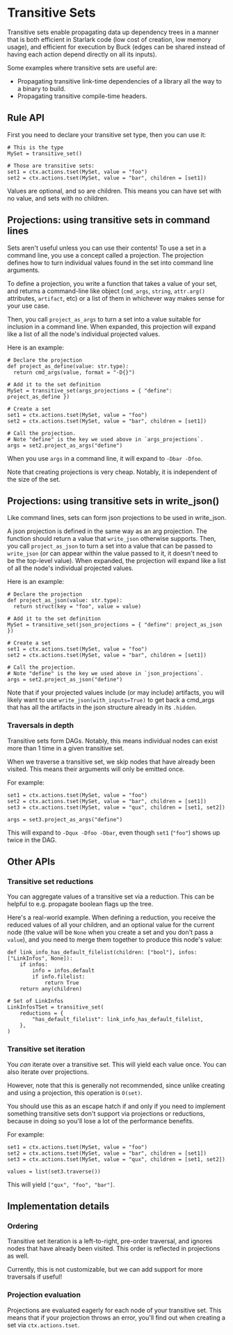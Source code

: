 # Transitive Sets

Transitive sets enable propagating data up dependency trees in a manner that is
both efficient in Starlark code (low cost of creation, low memory usage), and
efficient for execution by Buck (edges can be shared instead of having each
action depend directly on all its inputs).

Some examples where transitive sets are useful are:

- Propagating transitive link-time dependencies of a library all the way to a
  binary to build.
- Propagating transitive compile-time headers.

## Rule API

First you need to declare your transitive set type, then you can use it:

```starlark
# This is the type
MySet = transitive_set()

# Those are transitive sets:
set1 = ctx.actions.tset(MySet, value = "foo")
set2 = ctx.actions.tset(MySet, value = "bar", children = [set1])
```

Values are optional, and so are children. This means you can have set with no
value, and sets with no children.

## Projections: using transitive sets in command lines

Sets aren't useful unless you can use their contents! To use a set in a command
line, you use a concept called a projection. The projection defines how to turn
individual values found in the set into command line arguments.

To define a projection, you write a function that takes a value
of your set, and returns a command-line like object (`cmd_args`, `string`,
`attr.arg()` attributes, `artifact`, etc) or a list of them in whichever way
makes sense for your use case.

Then, you call `project_as_args` to turn a set into a value suitable for
inclusion in a command line. When expanded, this projection will expand like
a list of all the node's individual projected values.

Here is an example:

```starlark
# Declare the projection
def project_as_define(value: str.type):
  return cmd_args(value, format = "-D{}")

# Add it to the set definition
MySet = transitive_set(args_projections = { "define": project_as_define })

# Create a set
set1 = ctx.actions.tset(MySet, value = "foo")
set2 = ctx.actions.tset(MySet, value = "bar", children = [set1])

# Call the projection.
# Note "define" is the key we used above in `args_projections`.
args = set2.project_as_args("define")
```

When you use `args` in a command line, it will expand to `-Dbar -Dfoo`.

Note that creating projections is very cheap. Notably, it is independent of the
size of the set.

## Projections: using transitive sets in write_json()

Like command lines, sets can form json projections to be used in write_json.

A json projection is defined in the same way as an arg projection. The function
should return a value that `write_json` otherwise supports. Then, you call
`project_as_json` to turn a set into a value that can be passed to `write_json`
(or can appear within the value passed to it, it doesn't need to be the top-level
value). When expanded, the projection will expand like a list of all the node's
individual projected values.

Here is an example:

```starlark
# Declare the projection
def project_as_json(value: str.type):
  return struct(key = "foo", value = value)

# Add it to the set definition
MySet = transitive_set(json_projections = { "define": project_as_json })

# Create a set
set1 = ctx.actions.tset(MySet, value = "foo")
set2 = ctx.actions.tset(MySet, value = "bar", children = [set1])

# Call the projection.
# Note "define" is the key we used above in `json_projections`.
args = set2.project_as_json("define")
```

Note that if your projected values include (or may include) artifacts, you
will likely want to use `write_json(with_inputs=True)` to get back a cmd_args
that has all the artifacts in the json structure already in its `.hidden`.

### Traversals in depth

Transitive sets form DAGs. Notably, this means individual nodes can exist more
than 1 time in a given transitive set.

When we traverse a transitive set, we skip nodes that have already been
visited. This means their arguments will only be emitted once.

For example:

```starlark
set1 = ctx.actions.tset(MySet, value = "foo")
set2 = ctx.actions.tset(MySet, value = "bar", children = [set1])
set3 = ctx.actions.tset(MySet, value = "qux", children = [set1, set2])

args = set3.project_as_args("define")
```

This will expand to `-Dqux -Dfoo -Dbar`, even though `set1` (`"foo"`) shows up
twice in the DAG.

## Other APIs

### Transitive set reductions

You can aggregate values of a transitive set via a reduction. This can be
helpful to e.g. propagate boolean flags up the tree.

Here's a real-world example. When defining a reduction, you receive the reduced
values of all your children, and an optional value for the current node (the
value will be `None` when you create a set and you don't pass a `value`), and
you need to merge them together to produce this node's value:

```starlark
def link_info_has_default_filelist(children: ["bool"], infos: ["LinkInfos", None]):
    if infos:
        info = infos.default
        if info.filelist:
            return True
    return any(children)

# Set of LinkInfos
LinkInfosTSet = transitive_set(
    reductions = {
        "has_default_filelist": link_info_has_default_filelist,
    },
)
```

### Transitive set iteration

You *can* iterate over a transitive set. This will yield each value once. You
can also iterate over projections.

However, note that this is generally not recommended, since unlike creating and
using a projection, this operation is `O(set)`.

You should use this as an escape hatch if and only if you need to implement
something transitive sets don't support via projections or reductions, because
in doing so you'll lose a lot of the performance benefits.

For example:

```starlark
set1 = ctx.actions.tset(MySet, value = "foo")
set2 = ctx.actions.tset(MySet, value = "bar", children = [set1])
set3 = ctx.actions.tset(MySet, value = "qux", children = [set1, set2])

values = list(set3.traverse())
```

This will yield `["qux", "foo", "bar"]`.

## Implementation details

### Ordering

Transitive set iteration is a left-to-right, pre-order traversal, and ignores
nodes that have already been visited. This order is reflected in projections as
well.

Currently, this is not customizable, but we can add support for more traversals
if useful!

### Projection evaluation

Projections are evaluated eagerly for each node of your transitive set. This
means that if your projection throws an error, you'll find out when creating a
set via `ctx.actions.tset`.
